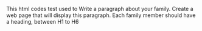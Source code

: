 This html codes test used to Write a paragraph about your family. 
Create a web page that will display this paragraph. 
Each family member should have a heading, between H1 to H6

